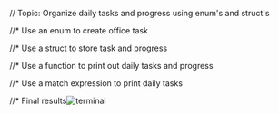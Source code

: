 // Topic: Organize daily tasks and progress using enum's and struct's

//* Use an enum to create office task

//* Use a struct to store task and progress

//* Use a function to print out daily tasks and progress

//* Use a match expression to print daily tasks


//* Final results![terminal](https://github.com/Babar-Bilal/RUST/assets/101329699/b8a71a44-53c6-4f9e-8609-6459196dab0e)
